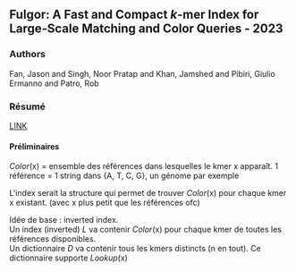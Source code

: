 ## Fulgor: A Fast and Compact *k*-mer Index for Large-Scale Matching and Color Queries - 2023

### Authors  
Fan, Jason and Singh, Noor Pratap and Khan, Jamshed and Pibiri, Giulio Ermanno and Patro, Rob

### Résumé
[LINK](https://drops.dagstuhl.de/opus/volltexte/2023/18644/)  

#### Préliminaires

*Color*(x) = ensemble des références dans lesquelles le kmer x apparaît. 1 référence = 1 string dans {A, T, C, G}, un génome par exemple

L'index serait la structure qui permet de trouver *Color*(x) pour chaque kmer x existant. (avec x plus petit que les références ofc)

Idée de base : inverted index.\
Un index (inverted) *L* va contenir *Color*(x) pour chaque kmer de toutes les références disponibles.\
Un dictionnaire *D* va contenir tous les kmers distincts (n en tout). Ce dictionnaire supporte *Lookup*(x)



